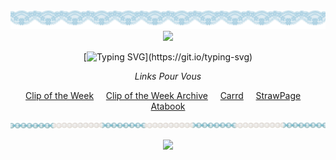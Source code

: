 <div align="center">

<img src="https://github.com/SodanGum/SodanGum/blob/6c431406a2ddd8446e44c66ee073856ef80a60af/tumblr_fb88b83b9fbd907e333dcd4a200e0322_7dedd2cd_2048.png" />

<img src="https://github.com/SodanGum/SodanGum/blob/ad4b8ec9044d281175276ee155469918a881ac2b/tumblr_3341d8373289a980a99112b82b365bce_0a2c4e83_540.webp" />
</p>

[![Typing SVG](https://readme-typing-svg.herokuapp.com?font=Hi+Melody&size=30&pause=1000&color=8AA9BE&center=true&width=435&lines=Won't+you+make+me+number+one%3F;Yoisho.)](https://git.io/typing-svg)

*Links Pour Vous*

[Clip of the Week](https://www.youtube.com/shorts/70MlN1bs3vs) &nbsp;&nbsp;&nbsp; [Clip of the Week Archive](https://pastebin.com/UqBp6Eit) &nbsp;&nbsp;&nbsp; [Carrd](https://sodangum.carrd.co/) &nbsp;&nbsp;&nbsp; [StrawPage](https://sodangum.straw.page) &nbsp;&nbsp;&nbsp; [Atabook](https://sodangum.atabook.org/)

<img src="https://github.com/SodanGum/SodanGum/blob/32a78489afa0bccb52d6b3c77e9f61ac350aeede/tumblr_309dd8a09d7b466cc8ef81b5473b1037_651e7519_2048.png" />

![](https://komarev.com/ghpvc/?username=SodanGum&label=Our+Princess&color=8aa9be&style=for-the-badge)
